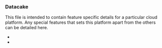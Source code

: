 
### Datacake
This file is intended to contain feature specific details for a particular cloud platform.
Any special features that sets this platform apart from the others can be detailed here.  

*  
*  
